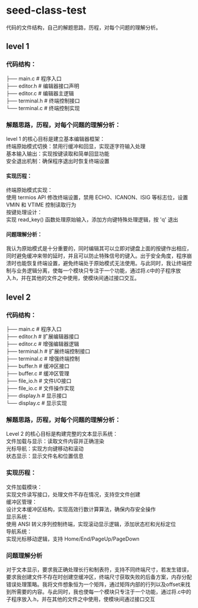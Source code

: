 # seed-class-test
代码的文件结构，自己的解题思路，历程，对每个问题的理解分析。
##  level 1
###  代码结构：  
├── main.c            # 程序入口  
├── editor.h          # 编辑器接口声明  
├── editor.c          # 编辑器主逻辑  
├── terminal.h        # 终端控制接口  
└── terminal.c        # 终端控制实现  
###  解题思路，历程，对每个问题的理解分析：  
level 1 的核心目标是建立基本编辑器框架：  
终端原始模式切换​​：禁用行缓冲和回显，实现逐字符输入处理  
基本输入输出​​：实现按键读取和简单回显功能  
安全退出机制​​：确保程序退出时恢复终端设置  
####  实现历程：  
​​终端原始模式实现​​：  
使用 termios API 修改终端设置，禁用 ECHO、ICANON、ISIG 等标志位，设置 VMIN 和 VTIME 控制读取行为  
按键处理设计​​：  
实现 read_key() 函数处理原始输入，添加方向键特殊处理逻辑，按 'q' 退出  
####  问题理解分析：   
我认为原始模式是十分重要的，同时编辑其可以立即对键盘上面的按键作出相应，同时避免缓冲来带的延时，并且可以防止特殊信号的键入。出于安全角度，程序崩溃时也能恢复终端设置，避免终端处于原始模式无法使用。与此同时，我让终端控制与业务逻辑分离，使每一个模块只专注于一个功能，通过将.c中的子程序放入.h，并在其他的文件之中使用，使模块间通过接口交互。  

##  level 2  

###  代码结构：  
├── main.c            # 程序入口  
├── editor.h          # 扩展编辑器接口  
├── editor.c          # 增强编辑器逻辑  
├── terminal.h        # 扩展终端控制接口  
├── terminal.c        # 增强终端控制  
├── buffer.h          # 缓冲区接口  
├── buffer.c          # 缓冲区管理  
├── file_io.h         # 文件I/O接口  
├── file_io.c         # 文件操作实现  
├── display.h         # 显示接口  
└── display.c         # 显示实现  
###  解题思路，历程，对每个问题的理解分析：  
Level 2 的核心目标是构建完整的文本显示系统：  
文件加载与显示​​：读取文件内容并正确渲染  
​​光标导航​​：实现方向键移动和滚动  
​​状态显示​​：显示文件名和位置信息  
###  实现历程：  
​​文件加载模块​​：  
实现文件读写接口，处理文件不存在情况，支持空文件创建  
​​缓冲区管理​​：  
设计文本缓冲区结构，实现高效行数计算算法，确保内存安全操作  
显示系统​​：  
使用 ANSI 转义序列控制终端，实现滚动显示逻辑，添加状态栏和光标定位  
​​导航系统​​：  
实现光标移动逻辑，支持 Home/End/PageUp/PageDown  
###  问题理解分析
对于​​文本显示​​，要求我正确处理长行和制表符，支持不同终端尺寸，若发生错误，要求我创建文件不存在时创建空缓冲区，终端尺寸获取失败的后备方案，内存分配错误处理策略。我将文件想象恒为一个矩阵，通过矩阵内部的行列以及offset来找到所需要的内容。与此同时，我也使每一个模块只专注于一个功能，通过将.c中的子程序放入.h，并在其他的文件之中使用，使模块间通过接口交互


